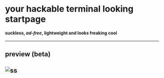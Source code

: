 # your hackable terminal looking startpage
#### suckless, *ad-free*, lightweight and looks freaking **cool**
---
## preview (beta)
![ss](screenshot.jpg)
---
